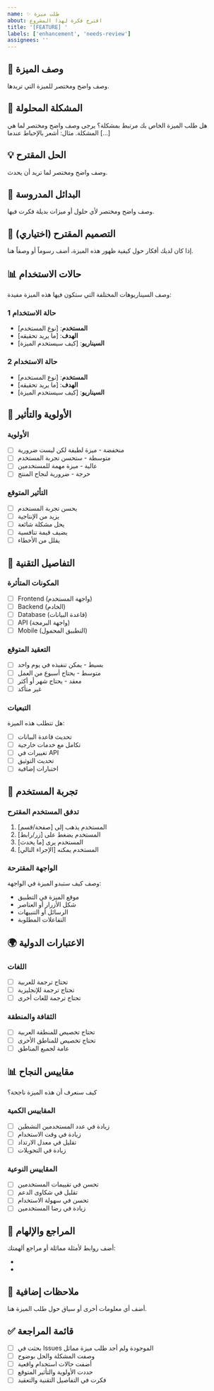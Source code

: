 ```yaml
---
name: ✨ طلب ميزة
about: اقترح فكرة لهذا المشروع
title: '[FEATURE] '
labels: ['enhancement', 'needs-review']
assignees: ''
---
```


## 🚀 وصف الميزة
وصف واضح ومختصر للميزة التي تريدها.

## 🎯 المشكلة المحلولة
هل طلب الميزة الخاص بك مرتبط بمشكلة؟ يرجى وصف واضح ومختصر لما هي المشكلة. مثال: أشعر بالإحباط عندما [...]

## 💡 الحل المقترح
وصف واضح ومختصر لما تريد أن يحدث.

## 🔄 البدائل المدروسة
وصف واضح ومختصر لأي حلول أو ميزات بديلة فكرت فيها.

## 🎨 التصميم المقترح (اختياري)
إذا كان لديك أفكار حول كيفية ظهور هذه الميزة، أضف رسوماً أو وصفاً هنا.

## 📊 حالات الاستخدام
وصف السيناريوهات المختلفة التي ستكون فيها هذه الميزة مفيدة:

### حالة الاستخدام 1
- **المستخدم**: [نوع المستخدم]
- **الهدف**: [ما يريد تحقيقه]
- **السيناريو**: [كيف سيستخدم الميزة]

### حالة الاستخدام 2
- **المستخدم**: [نوع المستخدم]
- **الهدف**: [ما يريد تحقيقه]
- **السيناريو**: [كيف سيستخدم الميزة]

## 🎯 الأولوية والتأثير

### الأولوية
- [ ] منخفضة - ميزة لطيفة لكن ليست ضرورية
- [ ] متوسطة - ستحسن تجربة المستخدم
- [ ] عالية - ميزة مهمة للمستخدمين
- [ ] حرجة - ضرورية لنجاح المنتج

### التأثير المتوقع
- [ ] يحسن تجربة المستخدم
- [ ] يزيد من الإنتاجية
- [ ] يحل مشكلة شائعة
- [ ] يضيف قيمة تنافسية
- [ ] يقلل من الأخطاء

## 🔧 التفاصيل التقنية

### المكونات المتأثرة
- [ ] Frontend (واجهة المستخدم)
- [ ] Backend (الخادم)
- [ ] Database (قاعدة البيانات)
- [ ] API (واجهة البرمجة)
- [ ] Mobile (التطبيق المحمول)

### التعقيد المتوقع
- [ ] بسيط - يمكن تنفيذه في يوم واحد
- [ ] متوسط - يحتاج أسبوع من العمل
- [ ] معقد - يحتاج شهر أو أكثر
- [ ] غير متأكد

### التبعيات
هل تتطلب هذه الميزة:
- [ ] تحديث قاعدة البيانات
- [ ] تكامل مع خدمات خارجية
- [ ] تغييرات في API
- [ ] تحديث التوثيق
- [ ] اختبارات إضافية

## 📱 تجربة المستخدم

### تدفق المستخدم المقترح
1. المستخدم يذهب إلى [صفحة/قسم]
2. المستخدم يضغط على [زر/رابط]
3. المستخدم يرى [ما يحدث]
4. المستخدم يمكنه [الإجراء التالي]

### الواجهة المقترحة
وصف كيف ستبدو الميزة في الواجهة:
- موقع الميزة في التطبيق
- شكل الأزرار أو العناصر
- الرسائل أو التنبيهات
- التفاعلات المطلوبة

## 🌍 الاعتبارات الدولية

### اللغات
- [ ] تحتاج ترجمة للعربية
- [ ] تحتاج ترجمة للإنجليزية
- [ ] تحتاج ترجمة للغات أخرى

### الثقافة والمنطقة
- [ ] تحتاج تخصيص للمنطقة العربية
- [ ] تحتاج تخصيص للمناطق الأخرى
- [ ] عامة لجميع المناطق

## 📊 مقاييس النجاح
كيف سنعرف أن هذه الميزة ناجحة؟

### المقاييس الكمية
- [ ] زيادة في عدد المستخدمين النشطين
- [ ] زيادة في وقت الاستخدام
- [ ] تقليل في معدل الارتداد
- [ ] زيادة في التحويلات

### المقاييس النوعية
- [ ] تحسن في تقييمات المستخدمين
- [ ] تقليل في شكاوى الدعم
- [ ] تحسن في سهولة الاستخدام
- [ ] زيادة في رضا المستخدمين

## 🔗 المراجع والإلهام
أضف روابط لأمثلة مماثلة أو مراجع ألهمتك:
- [رابط 1]: وصف
- [رابط 2]: وصف

## 📝 ملاحظات إضافية
أضف أي معلومات أخرى أو سياق حول طلب الميزة هنا.

## ✅ قائمة المراجعة
- [ ] بحثت في Issues الموجودة ولم أجد طلب ميزة مماثل
- [ ] وصفت المشكلة والحل بوضوح
- [ ] أضفت حالات استخدام واقعية
- [ ] حددت الأولوية والتأثير المتوقع
- [ ] فكرت في التفاصيل التقنية والتعقيد